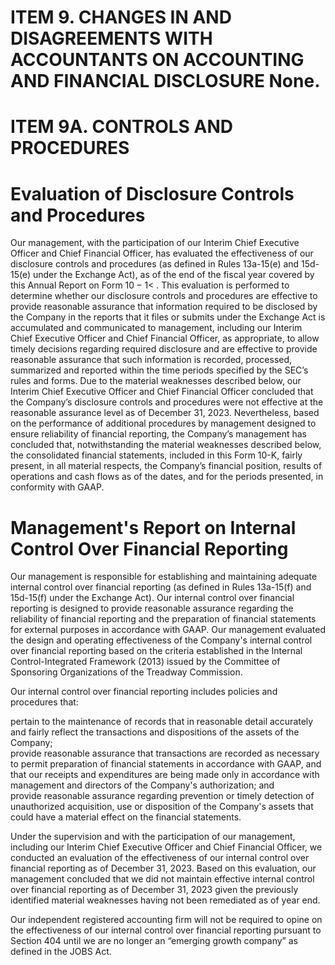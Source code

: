 # ITEM 9. CHANGES IN AND DISAGREEMENTS WITH ACCOUNTANTS ON ACCOUNTING AND FINANCIAL DISCLOSURE None.

# ITEM 9A. CONTROLS AND PROCEDURES

# Evaluation of Disclosure Controls and Procedures

Our management, with the participation of our Interim Chief Executive Officer and Chief Financial Officer, has evaluated the effectiveness of our disclosure controls and procedures (as defined in Rules 13a-15(e) and 15d-15(e) under the Exchange Act), as of the end of the fiscal year covered by this Annual Report on Form $1 0 - 1 <$ . This evaluation is performed to determine whether our disclosure controls and procedures are effective to provide reasonable assurance that information required to be disclosed by the Company in the reports that it files or submits under the Exchange Act is accumulated and communicated to management, including our Interim Chief Executive Officer and Chief Financial Officer, as appropriate, to allow timely decisions regarding required disclosure and are effective to provide reasonable assurance that such information is recorded, processed, summarized and reported within the time periods specified by the SEC’s rules and forms. Due to the material weaknesses described below, our Interim Chief Executive Officer and Chief Financial Officer concluded that the Company’s disclosure controls and procedures were not effective at the reasonable assurance level as of December 31, 2023. Nevertheless, based on the performance of additional procedures by management designed to ensure reliability of financial reporting, the Company’s management has concluded that, notwithstanding the material weaknesses described below, the consolidated financial statements, included in this Form 10-K, fairly present, in all material respects, the Company’s financial position, results of operations and cash flows as of the dates, and for the periods presented, in conformity with GAAP.

# Management's Report on Internal Control Over Financial Reporting

Our management is responsible for establishing and maintaining adequate internal control over financial reporting (as defined in Rules 13a-15(f) and 15d-15(f) under the Exchange Act). Our internal control over financial reporting is designed to provide reasonable assurance regarding the reliability of financial reporting and the preparation of financial statements for external purposes in accordance with GAAP. Our management evaluated the design and operating effectiveness of the Company's internal control over financial reporting based on the criteria established in the Internal Control-Integrated Framework (2013) issued by the Committee of Sponsoring Organizations of the Treadway Commission.

Our internal control over financial reporting includes policies and procedures that:

pertain to the maintenance of records that in reasonable detail accurately and fairly reflect the transactions and dispositions of the assets of the Company;   
provide reasonable assurance that transactions are recorded as necessary to permit preparation of financial statements in accordance with GAAP, and that our receipts and expenditures are being made only in accordance with management and directors of the Company's authorization; and   
provide reasonable assurance regarding prevention or timely detection of unauthorized acquisition, use or disposition of the Company's assets that could have a material effect on the financial statements.

Under the supervision and with the participation of our management, including our Interim Chief Executive Officer and Chief Financial Officer, we conducted an evaluation of the effectiveness of our internal control over financial reporting as of December 31, 2023. Based on this evaluation, our management concluded that we did not maintain effective internal control over financial reporting as of December 31, 2023 given the previously identified material weaknesses having not been remediated as of year end.

Our independent registered accounting firm will not be required to opine on the effectiveness of our internal control over financial reporting pursuant to Section 404 until we are no longer an “emerging growth company” as defined in the JOBS Act.